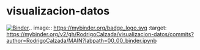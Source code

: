# visualizacion-datos
[![Binder](https://mybinder.org/badge_logo.svg)](https://mybinder.org/v2/gh/RodrigoCalzada/visualizacion-datos/commits?author=RodrigoCalzada/MAIN?labpath=00_00_binder.ipynb).. image:: https://mybinder.org/badge_logo.svg
 :target: https://mybinder.org/v2/gh/RodrigoCalzada/visualizacion-datos/commits?author=RodrigoCalzada/MAIN?labpath=00_00_binder.ipynb
 
